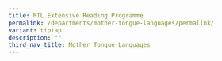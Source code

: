 ```yaml
---
title: MTL Extensive Reading Programme
permalink: /departments/mother-tongue-languages/permalink/
variant: tiptap
description: ""
third_nav_title: Mother Tongue Languages
---
```


